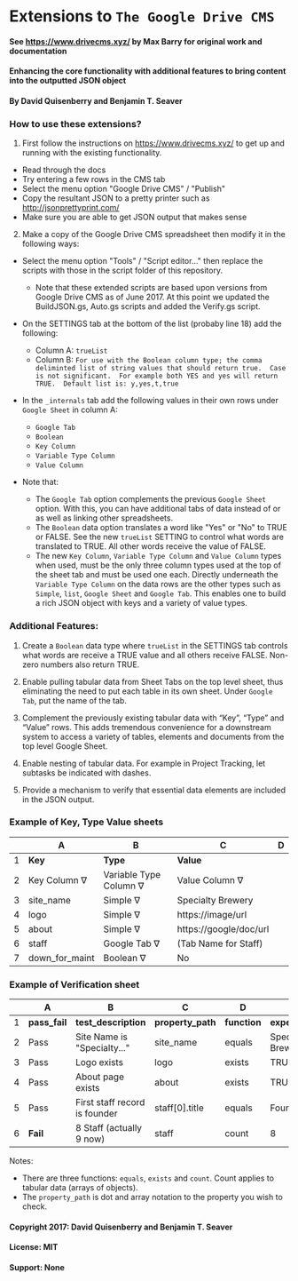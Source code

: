 # Extensions to `The Google Drive CMS`
#### See https://www.drivecms.xyz/ by Max Barry for original work and documentation

#### Enhancing the core functionality with additional features to bring content into the outputted JSON object

#### By David Quisenberry and Benjamin T. Seaver

### How to use these extensions?
1. First follow the instructions on https://www.drivecms.xyz/ to get up and running with the existing functionality.
 * Read through the docs
 * Try entering a few rows in the CMS tab
 * Select the menu option "Google Drive CMS" / "Publish"
 * Copy the resultant JSON to a pretty printer such as http://jsonprettyprint.com/
 * Make sure you are able to get JSON output that makes sense


2. Make a copy of the Google Drive CMS spreadsheet then modify it in the following ways:

  * Select the menu option "Tools" / "Script editor..." then replace the scripts with those in the script folder of this repository.  

    * Note that these extended scripts are based upon versions from Google Drive CMS as of June 2017.  At this point we updated the BuildJSON.gs, Auto.gs scripts and added the Verify.gs script.

  * On the SETTINGS tab at the bottom of the list (probaby line 18) add the following:
    * Column A: `trueList`
    * Column B: `For use with the Boolean column type; the comma deliminted list of string values that should return true.  Case is not significant.  For example both YES and yes will return TRUE.  Default list is: y,yes,t,true`

  * In the `_internals` tab add the following values in their own rows under `Google Sheet` in column A:
    * `Google Tab`
    * `Boolean`
    * `Key Column`
    * `Variable Type Column`
    * `Value Column`

  * Note that:
    * The `Google Tab` option complements the previous `Google Sheet` option.  With this, you can have additional tabs of data instead of or as well as linking other spreadsheets.
    * The `Boolean` data option translates a word like "Yes" or "No" to TRUE or FALSE. See the new `trueList` SETTING to control what words are translated to TRUE.  All other words receive the value of FALSE.
    * The new `Key Column`, `Variable Type Column` and `Value Column` types when used, must be the only three column types used at the top of the sheet tab and must be used one each. Directly underneath the `Variable Type Column` on the data rows are the other types such as `Simple`, `list`, `Google Sheet` and `Google Tab`.  This enables one to build a rich JSON object with keys and a variety of value types.

### Additional Features:

1. Create a `Boolean` data type where `trueList` in the SETTINGS tab controls what words are receive a TRUE value and all others receive FALSE. Non-zero numbers also return TRUE.

2. Enable pulling tabular data from Sheet Tabs on the top level sheet, thus eliminating the need to put each table in its own sheet.  Under `Google Tab`, put the name of the tab.

3. Complement the previously existing tabular data with “Key”, “Type” and “Value” rows.  This adds tremendous convenience for a downstream system to access a variety of tables, elements and documents from the top level Google Sheet.

4. Enable nesting of tabular data.  For example in Project Tracking, let subtasks be indicated with dashes.

5. Provide a mechanism to verify that essential data elements are included in the JSON output.

### Example of Key, Type Value sheets

|    |  A                 |  B                           | C                     | D |
|----|--------------------|------------------------------|-----------------------|---|
| 1  | **Key**            | **Type**                     | **Value**             |   |
| 2  | Key Column &#8711; | Variable Type Column &#8711; | Value Column &#8711;  |   |
| 3  | site_name          | Simple &#8711;               | Specialty Brewery     |   |
| 4  | logo               | Simple &#8711;               | https://image/url     |   |
| 5  | about              | Simple &#8711;               | https://google/doc/url|   |
| 6  | staff              | Google Tab &#8711;           | (Tab Name for Staff)  |   |
| 7  | down_for_maint     | Boolean &#8711;              | No                    |   |


### Example of Verification sheet

|    |  A                 |  B                           | C                     | D            | E                   | F                 |
|----|--------------------|------------------------------|-----------------------|--------------|---------------------|-------------------|
| 1  | **pass_fail**      | **test_description**         | **property_path**     | **function** | **expected_result** | **actual_result** |
| 2  | Pass               | Site Name is "Specialty..."  | site_name             | equals       | Specialty Brewery   | Specialty Brewery |
| 3  | Pass               | Logo exists                  | logo                  | exists       | TRUE                | TRUE              |
| 4  | Pass               | About page exists            | about                 | exists       | TRUE                | TRUE              |
| 5  | Pass               | First staff record is founder| staff[0].title        | equals       | Founder             | Founder           |
| 6  | **Fail**           | 8 Staff (actually 9  now)    | staff                 | count        | 8                   | 9                 |

Notes:
  * There are three functions: `equals`, `exists` and `count`.  Count applies to tabular data (arrays of objects).
  * The `property_path` is dot and array notation to the property you wish to check.

#### Copyright 2017: David Quisenberry and Benjamin T. Seaver
#### License: MIT
#### Support: None
